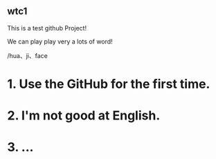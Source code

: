 ## wtc1

This is a test github Project!

We can play play very  a lots of word! 

/hua、ji、face

# 1. Use the GitHub for the first time.
# 2. I'm not good at English.
# 3. ...
